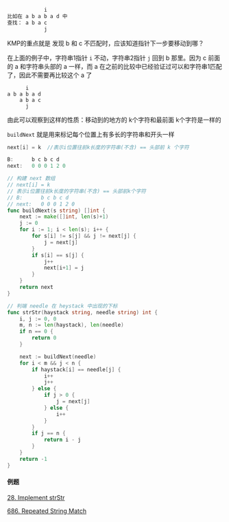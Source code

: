 ```go
            i
比如在 a b a b a d 中
查找： a b a c
            j
```

KMP的重点就是 发现 b 和 c 不匹配时，应该知道指针下一步要移动到哪？

在上面的例子中，字符串1指针 `i` 不动，字符串2指针 `j` 回到 b 那里。因为 c 前面的 a 和字符串头部的 a 一样，而 a 在之前的比较中已经验证过可以和字符串1匹配了，因此不需要再比较这个 a 了

```
      i
a b a b a d
    a b a c
      j
```

由此可以观察到这样的性质：移动到的地方的 k个字符和最前面 k个字符是一样的

`buildNext` 就是用来标记每个位置上有多长的字符串和开头一样

```go
next[i] = k  //表示i位置往前k长度的字符串(不含) == 头部前 k 个字符

B:      b c b c d
next:   0 0 0 1 2 0
```





```go
// 构建 next 数组
// next[i] = k
// 表示i位置往前k长度的字符串(不含) == 头部前k个字符
// B:      b c b c d
// next:   0 0 0 1 2 0
func buildNext(s string) []int {
	next := make([]int, len(s)+1)
	j := 0
	for i := 1; i < len(s); i++ {
		for s[i] != s[j] && j != next[j] {
			j = next[j]
		}
		if s[i] == s[j] {
			j++
			next[i+1] = j
		}
	}
	return next
}

// 判端 needle 在 heystack 中出现的下标
func strStr(haystack string, needle string) int {
	i, j := 0, 0
	m, n := len(haystack), len(needle)
	if n == 0 {
		return 0
	}

	next := buildNext(needle)
	for i < m && j < n {
		if haystack[i] == needle[j] {
			i++
			j++
		} else {
			if j > 0 {
				j = next[j]
			} else {
				i++
			}
		}
		if j == n {
			return i - j
		}
	}
	return -1
}
```



#### 例题

[28. Implement strStr](https://leetcode.com/problems/implement-strstr)

[686. Repeated String Match](https://leetcode.com/problems/repeated-string-match/)

